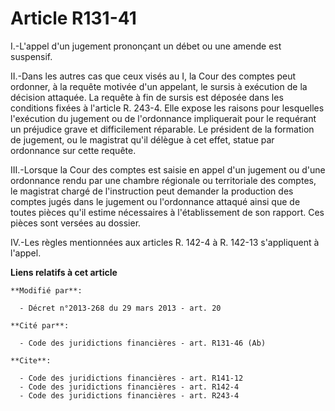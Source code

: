 # Article R131-41

I.-L'appel d'un jugement prononçant un débet ou une amende est suspensif. 

II.-Dans les autres cas que ceux visés au I, la Cour des comptes peut ordonner, à la requête motivée d'un appelant, le sursis
à exécution de la décision attaquée. La requête à fin de sursis est déposée dans les conditions fixées à l'article R. 243-4.
Elle expose les raisons pour lesquelles l'exécution du jugement ou de l'ordonnance impliquerait pour le requérant un
préjudice grave et difficilement réparable. Le président de la formation de jugement, ou le magistrat qu'il délègue à cet
effet, statue par ordonnance sur cette requête. 

III.-Lorsque la Cour des comptes est saisie en appel d'un jugement ou d'une ordonnance rendu par une chambre régionale ou
territoriale des comptes, le magistrat chargé de l'instruction peut demander la production des comptes jugés dans le jugement
ou l'ordonnance attaqué ainsi que de toutes pièces qu'il estime nécessaires à l'établissement de son rapport. Ces pièces sont
versées au dossier. 

IV.-Les règles mentionnées aux articles R. 142-4 à R. 142-13 s'appliquent à l'appel.

**Liens relatifs à cet article**

	**Modifié par**:

	  - Décret n°2013-268 du 29 mars 2013 - art. 20

	**Cité par**:

	  - Code des juridictions financières - art. R131-46 (Ab)

	**Cite**:

	  - Code des juridictions financières - art. R141-12
	  - Code des juridictions financières - art. R142-4
	  - Code des juridictions financières - art. R243-4
